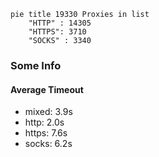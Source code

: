 
```mermaid
pie title 19330 Proxies in list
    "HTTP" : 14305
    "HTTPS": 3710
    "SOCKS" : 3340
```

### Some Info
#### Average Timeout

- mixed: 3.9s
- http: 2.0s
- https: 7.6s
- socks: 6.2s